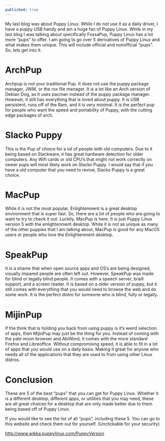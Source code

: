 ```yaml
---
published: true
---
```

My last blog was about Puppy Linux. While I do not use it as a daily driver, I have a puppy USB handy and am a huge fan of Puppy Linux. While in my last blog I was talking about specifically FossaPup, Puppy Linux has a lot more “pups” to offer. I am going to go over 5 derivatives of Puppy Linux and what makes them unique. This will include official and nonofficial “pups”. So, lets get into it. 

# ArchPup

Archpup is not your traditional Pup. It does not use the puppy package manager, JWM, or the rox file manager. It is a lot like an Arch version of Debian Dog, as it uses pacman instead of the puppy package manager. However, it still has everything that is loved about puppy. It is USB persistent, runs off of the Ram, and it is very minimal. It is the perfect pup for people who want the speed and portability of Puppy, with the cutting edge packages of arch. 

# Slacko Puppy

This is the Pup of choice for a lot of people with old computers. Due to it being based on Slackware, it has great hardware detection for older computers. Any Wifi cards or old CPU’s that might not work correctly on newer pups will most likely work on Slacko Puppy. I would say that if you have a old computer that you need to revive, Slacko Puppy is a great choice. 

# MacPup

While it is not the most popular, Enlightenment is a great desktop environment that is super fast. So, there are a lot of people who are going to want to try to check it out. Luckily, MacPup is here. It is just Puppy Linux version 5 with the enlightenment desktop. While it is not as unique as many of the other puppies that I am talking about, MacPup is good for any MacOS users or people who love the Enlightenment desktop. 

# SpeakPup 

It is a shame that when open source apps and OS’s are being designed, visually impared people are often left out. However, SpeakPup was made for blind or legally blind people. It comes with a speech server, braill support, and a screen reader. It is based on a older version of puppy, but it still comes with everything that you would need to browse the web and do some work. It is the perfect distro for someone who is blind, fully or legally. 

# MijinPup 

If the think that is holding you back from using puppy is it’s weird selection of apps, then MijinPup may just be the thing for you. Instead of coming with the pale moon browser and AbiWord, it comes with the more standard Firefox and Libreoffice. Without compromising speed, it is able to fit in a lot of apps that you would use on a daily basis. Making it great for anyone who needs all of the applications that they are used to from using other Linux distros. 

# Conclusion

These are 5 of the best “pups” that you can get for Puppy Linux. Whether it is a different desktop, different apps, or utilities that you may need, these are all great choices for a desktop that are only made better due to them being based off of Puppy Linux.  

If you would like to see the list of all “pups”, including these 5. You can go to this website and check them out for yourself. (Unclickable for your security) 

http://www.wikka.puppylinux.com/PuppyVersion
